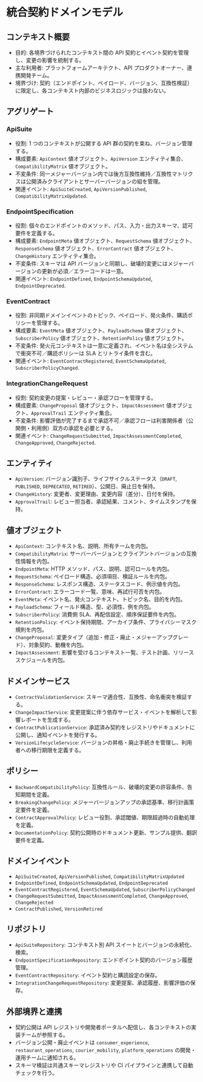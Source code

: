 # 統合契約ドメインモデル

## コンテキスト概要
- 目的: 各境界づけられたコンテキスト間の API 契約とイベント契約を管理し、変更の影響を統制する。
- 主な利用者: プラットフォームアーキテクト、API プロダクトオーナー、連携開発チーム。
- 境界づけ: 契約（エンドポイント、ペイロード、バージョン、互換性検証）に限定し、各コンテキスト内部のビジネスロジックは扱わない。

## アグリゲート
### ApiSuite
- 役割: 1 つのコンテキストが公開する API 群の契約を束ね、バージョン管理する。
- 構成要素: `ApiContext` 値オブジェクト、`ApiVersion` エンティティ集合、`CompatibilityMatrix` 値オブジェクト。
- 不変条件: 同一メジャーバージョン内では後方互換性維持／互換性マトリクスは公開済みクライアントとサーバーバージョンの組を管理。
- 関連イベント: `ApiSuiteCreated`, `ApiVersionPublished`, `CompatibilityMatrixUpdated`.

### EndpointSpecification
- 役割: 個々のエンドポイントのメソッド、パス、入力・出力スキーマ、認可要件を定義する。
- 構成要素: `EndpointMeta` 値オブジェクト、`RequestSchema` 値オブジェクト、`ResponseSchema` 値オブジェクト、`ErrorContract` 値オブジェクト、`ChangeHistory` エンティティ集合。
- 不変条件: スキーマは API バージョンと同期し、破壊的変更にはメジャーバージョンの更新が必須／エラーコードは一意。
- 関連イベント: `EndpointDefined`, `EndpointSchemaUpdated`, `EndpointDeprecated`.

### EventContract
- 役割: 非同期ドメインイベントのトピック、ペイロード、発火条件、購読ポリシーを管理する。
- 構成要素: `EventMeta` 値オブジェクト、`PayloadSchema` 値オブジェクト、`SubscriberPolicy` 値オブジェクト、`RetentionPolicy` 値オブジェクト。
- 不変条件: 発火元コンテキストは一意に定義され、イベント名は全システムで衝突不可／購読ポリシーは SLA とリトライ条件を含む。
- 関連イベント: `EventContractRegistered`, `EventSchemaUpdated`, `SubscriberPolicyChanged`.

### IntegrationChangeRequest
- 役割: 契約変更の提案・レビュー・承認フローを管理する。
- 構成要素: `ChangeProposal` 値オブジェクト、`ImpactAssessment` 値オブジェクト、`ApprovalTrail` エンティティ集合。
- 不変条件: 影響評価が完了するまで承認不可／承認フローは利害関係者（公開側・利用側）双方の承認を必要とする。
- 関連イベント: `ChangeRequestSubmitted`, `ImpactAssessmentCompleted`, `ChangeApproved`, `ChangeRejected`.

## エンティティ
- `ApiVersion`: バージョン識別子、ライフサイクルステータス（`DRAFT`, `PUBLISHED`, `DEPRECATED`, `RETIRED`）、公開日、廃止日を保持。
- `ChangeHistory`: 変更者、変更理由、変更内容（差分）、日付を保持。
- `ApprovalTrail`: レビュー担当者、承認結果、コメント、タイムスタンプを保持。

## 値オブジェクト
- `ApiContext`: コンテキスト名、説明、所有チームを内包。
- `CompatibilityMatrix`: サーバーバージョンとクライアントバージョンの互換性情報を内包。
- `EndpointMeta`: HTTP メソッド、パス、説明、認可ロールを内包。
- `RequestSchema`: ペイロード構造、必須項目、検証ルールを内包。
- `ResponseSchema`: レスポンス構造、ステータスコード、例示値を内包。
- `ErrorContract`: エラーコード一覧、意味、再試行可否を内包。
- `EventMeta`: イベント名、発火コンテキスト、トピック名、目的を内包。
- `PayloadSchema`: フィールド構造、型、必須性、例を内包。
- `SubscriberPolicy`: 消費側 SLA、再配信設定、順序保証要件を内包。
- `RetentionPolicy`: イベント保持期間、アーカイブ条件、プライバシーマスク規則を内包。
- `ChangeProposal`: 変更タイプ（追加・修正・廃止・メジャーアップグレード）、対象契約、動機を内包。
- `ImpactAssessment`: 影響を受けるコンテキスト一覧、テスト計画、リリーススケジュールを内包。

## ドメインサービス
- `ContractValidationService`: スキーマ適合性、互換性、命名衝突を検証する。
- `ChangeImpactService`: 変更提案に伴う依存サービス・イベントを解析して影響レポートを生成する。
- `ContractPublicationService`: 承認済み契約をレジストリやドキュメントに公開し、通知イベントを発行する。
- `VersionLifecycleService`: バージョンの昇格・廃止手続きを管理し、利用者への移行期限を定義する。

## ポリシー
- `BackwardCompatibilityPolicy`: 互換性ルール、破壊的変更の許容条件、告知期間を定義。
- `BreakingChangePolicy`: メジャーバージョンアップの承認基準、移行計画策定要件を定義。
- `ContractApprovalPolicy`: レビュー役割、承認閾値、期限超過時の自動処理を定義。
- `DocumentationPolicy`: 契約公開時のドキュメント更新、サンプル提供、翻訳要件を定義。

## ドメインイベント
- `ApiSuiteCreated`, `ApiVersionPublished`, `CompatibilityMatrixUpdated`
- `EndpointDefined`, `EndpointSchemaUpdated`, `EndpointDeprecated`
- `EventContractRegistered`, `EventSchemaUpdated`, `SubscriberPolicyChanged`
- `ChangeRequestSubmitted`, `ImpactAssessmentCompleted`, `ChangeApproved`, `ChangeRejected`
- `ContractPublished`, `VersionRetired`

## リポジトリ
- `ApiSuiteRepository`: コンテキスト別 API スイートとバージョンの永続化、検索。
- `EndpointSpecificationRepository`: エンドポイント契約のバージョン履歴管理。
- `EventContractRepository`: イベント契約と購読設定の保存。
- `IntegrationChangeRequestRepository`: 変更提案、承認履歴、影響評価の保存。

## 外部境界と連携
- 契約公開は API レジストリや開発者ポータルへ配信し、各コンテキストの実装チームが参照する。
- バージョン公開・廃止イベントは `consumer_experience`, `restaurant_operations`, `courier_mobility`, `platform_operations` の開発・運用チームに通知される。
- スキーマ検証は共通スキーマレジストリや CI パイプラインと連携して自動チェックを行う。
